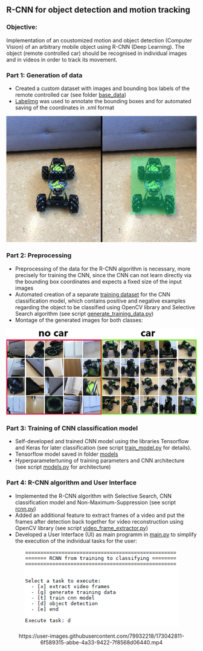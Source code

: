 ## R-CNN for object detection and motion tracking 

### Objective:
Implementation of an coustomized motion and object detection (Computer Vision) of an arbitrary mobile object using R-CNN (Deep Learning).
The object (remote controlled car) should be recognised in individual images and in videos in order to track its movement.

### Part 1: Generation of data
- Created a custom dataset with images and bounding box labels of the remote controlled car (see folder [base_data](https://github.com/nickjust/RCNN_object_detection/tree/main/base_data)) 
- [Labelimg](https://github.com/nickjust/RCNN_object_detection/tree/main/labelimg) was used to annotate the bounding boxes and for automated saving of the coordinates in .xml format 

<p align="center">
  <img src="images_readme/labeling.png">
</p>

### Part 2: Preprocessing 
- Preprocessing of the data for the R-CNN algorithm is necessary, more precisely for training the CNN, since the CNN can not learn directly via the bounding box coordinates and expects a fixed size of the input images
- Automated creation of a separate [training dataset](https://github.com/nickjust/RCNN_object_detection/tree/main/training_data) for the CNN classification model, which contains positive and negative examples regarding the object to be classified using OpenCV library and Selective Search algorithm (see script [generate_training_data.py](https://github.com/nickjust/RCNN_object_detection/blob/main/generate_training_data.py))
- Montage of the generated images for both classes:

<p align="center">
  <img src="images_readme/auto_kein_auto_datensatz.png">
</p>


### Part 3: Training of CNN classification model
- Self-developed and trained CNN model using the libraries Tensorflow and Keras for later classification (see script [train_model.py](https://github.com/nickjust/RCNN_object_detection/blob/main/train_model.py) for details). 
- Tensorflow model saved in folder [models](https://github.com/nickjust/RCNN_object_detection/tree/main/model)
- Hyperparametertuning of training parameters and CNN architecture (see script [models.py](https://github.com/nickjust/RCNN_object_detection/blob/main/models.py) for architecture)

### Part 4: R-CNN algorithm and User Interface
- Implemented the R-CNN algorithm with Selective Search, CNN classification model and Non-Maximum-Suppression (see script [rcnn.py](https://github.com/nickjust/RCNN_object_detection/blob/main/rcnn.py))
- Added an additional feature to extract frames of a video and put the frames after detection back together for video reconstruction using OpenCV library
  (see script [video_frame_extractor.py](https://github.com/nickjust/RCNN_object_detection/blob/main/video_frame_extractor.py))
- Developed a User Interface (UI) as main programm in [main.py](https://github.com/nickjust/RCNN_object_detection/blob/main/video_frame_extractor.py) to simplify the execution of the individual tasks for the user: 

<p align="center">
  <img src="images_readme/UI.png">
</p>


<p align="center">  
  https://user-images.githubusercontent.com/79932218/173042811-6f589315-abbe-4a33-9422-7f8568d06440.mp4
</p>

  
